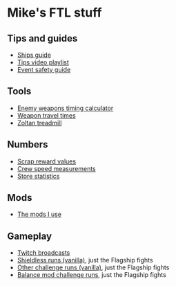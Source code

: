 # Mike's FTL stuff

## Tips and guides

* [Ships guide](https://ftl-ships-guide.netlify.app/)
* [Tips video playlist](https://www.youtube.com/playlist?list=PLYGAjVZPcf_QMYgh-xjzsfzxg3Vf5jLFk)
* [Event safety guide](https://mikehopley.github.io/ftl-event-safety/)

## Tools

* [Enemy weapons timing calculator](https://mikehopley.github.io/ftl-weapon-timing/)
* [Weapon travel times](https://mikehopley.github.io/FTL-weapons-travel/)
* [Zoltan treadmill](https://mikehopley.github.io/zoltan-treadmill/)

## Numbers

* [Scrap reward values](https://mikehopley.github.io/ftl-scrap/)
* [Crew speed measurements](https://mikehopley.github.io/ftl-crew-speed/)
* [Store statistics](https://mikehopley.github.io/ftl-stores/)

## Mods

* [The mods I use](https://mikehopley.github.io/Mikes-FTL-mods/)

## Gameplay

* [Twitch broadcasts](https://www.twitch.tv/mikehopley/videos?filter=collections)
* [Shieldless runs (vanilla)](https://www.youtube.com/watch?v=pkwcxQCioZ4&list=PLYGAjVZPcf_Ts6tR1LFk3LxEG040ly9EI&ab_channel=MikeHopley), just the Flagship fights
* [Other challenge runs (vanilla)](https://www.youtube.com/playlist?list=PLYGAjVZPcf_R83mkaMTxuSGS8oLucfmvS), just the Flagship fights
* [Balance mod challenge runs](https://www.youtube.com/playlist?list=PLYGAjVZPcf_S2b87KGMb3-Zkx8SC9izv4), just the Flagship fights
